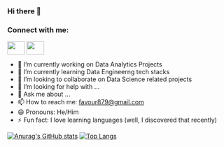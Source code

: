 ### Hi there 👋

<h3 align="left">Connect with me:</h3>
<p align="left">
<a href="https://twitter.com/emm_aguila" target="blank"><img align="center" src="https://cdn.jsdelivr.net/npm/simple-icons@3.0.1/icons/twitter.svg" alt="" height="30" width="40" /></a>
<a href="https://www.linkedin.com/in/emmanuel-u-6a5971108/" target="blank"><img align="center" src="https://cdn.jsdelivr.net/npm/simple-icons@3.0.1/icons/linkedin.svg" alt="" height="30" width="40" /></a>
</p>

- 🔭 I’m currently working on Data Analytics Projects
- 🌱 I’m currently learning Data Engineerng tech stacks
- 👯 I’m looking to collaborate on Data Science related projects
- 🤔 I’m looking for help with ...
- 💬 Ask me about ... 
- 📫 How to reach me: favour879@gmail.com
- 😄 Pronouns: He/Him
- ⚡ Fun fact: I love learning languages (well, I discovered that recently)

[![Anurag's GitHub stats](https://github-readme-stats.vercel.app/api?username=emmanuelugo)](https://github.com/anuraghazra/github-readme-stats)
[![Top Langs](https://github-readme-stats.vercel.app/api/top-langs/?username=emmanuelugo&layout=compact&hide=css,html)](https://github.com/anuraghazra/github-readme-stats)

